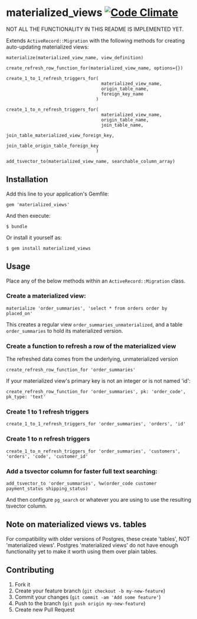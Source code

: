 # materialized_views [![Code Climate](https://codeclimate.com/github/bluerogue251/materialized_views.png)](https://codeclimate.com/github/bluerogue251/materialized_views)

NOT ALL THE FUNCTIONALITY IN THIS README IS IMPLEMENTED YET.

Extends `ActiveRecord::Migration` with the following methods for creating auto-updating materialized views:

    materialize(materialized_view_name, view_definition)

    create_refresh_row_function_for(materialized_view_name, options={})

    create_1_to_1_refresh_triggers_for(
                                        materialized_view_name,
                                        origin_table_name,
                                        foreign_key_name
                                      )

    create_1_to_n_refresh_triggers_for(
                                        materialized_view_name,
                                        origin_table_name,
                                        join_table_name,
                                        join_table_materialized_view_foreign_key,
                                        join_table_origin_table_foreign_key
                                      )

    add_tsvector_to(materialized_view_name, searchable_column_array)


## Installation

Add this line to your application's Gemfile:

    gem 'materialized_views'

And then execute:

    $ bundle

Or install it yourself as:

    $ gem install materialized_views

## Usage

Place any of the below methods within an `ActiveRecord::Migration` class.

### Create a materialized view:

    materialize 'order_summaries', 'select * from orders order by placed_on'

This creates a regular view `order_summaries_unmaterialized`, and a table `order_summaries` to hold its materialized version.

### Create a function to refresh a row of the materialized view
The refreshed data comes from the underlying, unmaterialized version

    create_refresh_row_function_for 'order_summaries'

If your materialized view's primary key is not an integer or is not named 'id':

    create_refresh_row_function_for 'order_summaries', pk: 'order_code', pk_type: 'text'

### Create 1 to 1 refresh triggers

    create_1_to_1_refresh_triggers_for 'order_summaries', 'orders', 'id'

### Create 1 to n refresh triggers

    create_1_to_n_refresh_triggers_for 'order_summaries', 'customers', 'orders', 'code', 'customer_id'

### Add a tsvector column for faster full text searching:

    add_tsvector_to 'order_summaries', %w(order_code customer payment_status shipping_status)

And then configure `pg_search` or whatever you are using to use the resulting tsvector column.


## Note on materialized views vs. tables

For compatibility with older versions of Postgres, these create 'tables', NOT 'materialized views'. Postgres 'materialized views' do not have enough functionality yet to make it worth using them over plain tables.

## Contributing

1. Fork it
2. Create your feature branch (`git checkout -b my-new-feature`)
3. Commit your changes (`git commit -am 'Add some feature'`)
4. Push to the branch (`git push origin my-new-feature`)
5. Create new Pull Request
